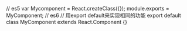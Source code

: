 
// es5
var Mycomponent = React.createClass({});
module.exports = MyComponent;
// es6
// 用export default来实现相同的功能
export default class MyComponent extends React.Component {}
